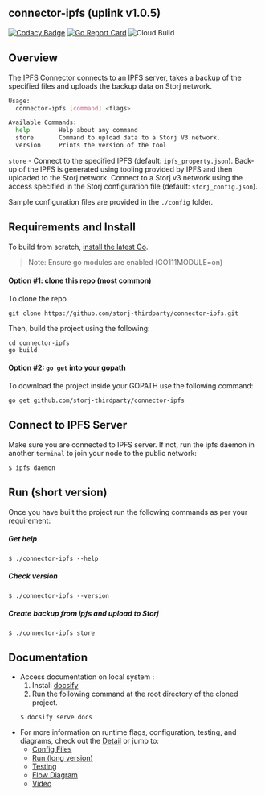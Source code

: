 ## connector-ipfs (uplink v1.0.5)

[![Codacy Badge](https://api.codacy.com/project/badge/Grade/ac7bbc539c0a45a5a2140b3e6b7c823d)](https://app.codacy.com/gh/storj-thirdparty/connector-IPFS?utm_source=github.com&utm_medium=referral&utm_content=storj-thirdparty/connector-IPFS&utm_campaign=Badge_Grade_Dashboard)
[![Go Report Card](https://goreportcard.com/badge/github.com/storj-thirdparty/connector-ipfs)](https://goreportcard.com/report/github.com/storj-thirdparty/connector-ipfs)
![Cloud Build](https://storage.googleapis.com/storj-utropic-services-badges/builds/connector-ipfs/branches/master.svg)

## Overview

The IPFS Connector connects to an IPFS server, takes a backup of the specified files and uploads the backup data on Storj network.

```bash
Usage:
  connector-ipfs [command] <flags>

Available Commands:
  help        Help about any command
  store       Command to upload data to a Storj V3 network.
  version     Prints the version of the tool

```

`store` - Connect to the specified IPFS (default: `ipfs_property.json`). Back-up of the IPFS is generated using tooling provided by IPFS and then uploaded to the Storj network.  Connect to a Storj v3 network using the access specified in the Storj configuration file (default: `storj_config.json`).

Sample configuration files are provided in the `./config` folder.

## Requirements and Install

To build from scratch, [install the latest Go](https://golang.org/doc/install#install).

> Note: Ensure go modules are enabled (GO111MODULE=on)

#### Option #1: clone this repo (most common)

To clone the repo

```
git clone https://github.com/storj-thirdparty/connector-ipfs.git
```

Then, build the project using the following:

```
cd connector-ipfs
go build
```

#### Option #2:  ``go get`` into your gopath

 To download the project inside your GOPATH use the following command:

```
go get github.com/storj-thirdparty/connector-ipfs
```

## Connect to IPFS Server

Make sure you are connected to IPFS server. If not, run the ipfs daemon in another `terminal` to join your node to the public network:

```
$ ipfs daemon
```

## Run (short version)

Once you have built the project run the following commands as per your requirement:

##### Get help

```
$ ./connector-ipfs --help
```

##### Check version

```
$ ./connector-ipfs --version
```

##### Create backup from ipfs and upload to Storj

```
$ ./connector-ipfs store
```

## Documentation

* Access documentation on local system :
  1) Install [docsify](https://www.npmjs.com/package/docsify-cli)
  2) Run the following command at the root directory of the cloned project.
  ```
  $ docsify serve docs
  ```
* For more information on runtime flags, configuration, testing, and diagrams, check out the [Detail](//github.com/storj-thirdparty/wiki/Detail) or jump to:
  * [Config Files](//github.com/storj-thirdparty/connector-ipfs/wiki/#config-files)
  * [Run (long version)](//github.com/storj-thirdparty/connector-ipfs/wiki/#run)
  * [Testing](//github.com/storj-thirdparty/connector-ipfs/wiki/#testing)
  * [Flow Diagram](//github.com/storj-thirdparty/connector-ipfs/wiki/#flow-diagram)
  * [Video](//github.com/storj-thirdparty/connector-ipfs/docs/videos)
